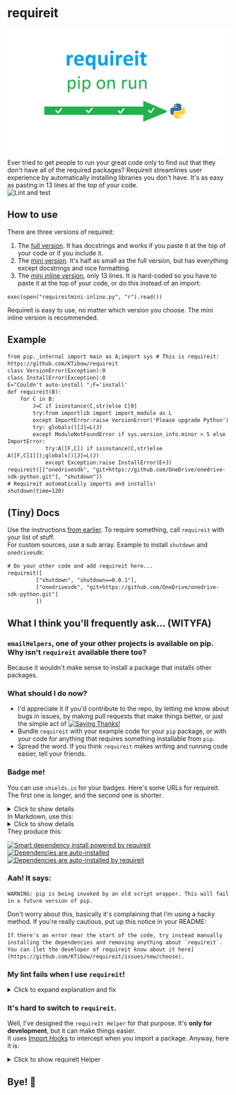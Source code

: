 # requireit
[![requireit logo](assets/requireit.png)](#)  
Ever tried to get people to run your great code only to find out that they don't have all of the required packages? Requireit streamlines user experience by automatically installing libraries you don't have. It's as easy as pasting in 13 lines at the top of your code.  
![Lint and test](https://github.com/KTibow/requireit/workflows/Lint%20and%20test/badge.svg)  
## How to use
There are three versions of requireit:
1. The [full version](requireit.py?raw=true). It has docstrings and works if you paste it at the top of your code or if you include it.
2. The [mini version](requireitmini.py?raw=true). It's half as small as the full version, but has everything except docstrings and nice formatting.
3. The [mini inline version](requireitmini-inline.py?raw=true), only 13 lines. It is hard-coded so you have to paste it at the top of your code, or do this instead of an import:
```python3
exec(open("requireitmini-inline.py", "r").read())
```
  
Requireit is easy to use, no matter which version you choose. The mini inline version is recommended.
## Example
```python3
from pip._internal import main as A;import sys # This is requireit: https://github.com/KTibow/requireit
class VersionError(Exception):0
class InstallError(Exception):0
E="Couldn't auto-install ";F='install'
def requireit(B):
	for C in B:
		J=C if isinstance(C,str)else C[0]
		try:from importlib import import_module as L
		except ImportError:raise VersionError('Please upgrade Python')
		try: globals()[J]=L(J)
		except ModuleNotFoundError if sys.version_info.minor > 5 else ImportError:
			try:A([F,C]) if isinstance(C,str)else A([F,C[1]]);globals()[J]=L(J)
			except Exception:raise InstallError(E+J)
requireit([["onedrivesdk", "git+https://github.com/OneDrive/onedrive-sdk-python.git"], "shutdown"])
# Requireit automatically imports and installs!
shutdown(time=120)
```
## (Tiny) Docs
Use the instructions [from earlier](#how-to-use). To require something, call `requireit` with your list of stuff.  
For custom sources, use a sub array. Example to install `shutdown` and `onedrivesdk`:
```python3
# Do your other code and add requireit here...
requireit([
         ["shutdown", "shutdown==0.0.1"],
         ["onedrivesdk", "git+https://github.com/OneDrive/onedrive-sdk-python.git"]
         ])
```
## What I think you'll frequently ask... (WITYFA)
### `emailHelpers`, one of your other projects is available on pip. Why isn't `requireit` available there too?
Because it wouldn't make sense to install a package that installs other packages.
### What should I do now?
- I'd appreciate it if you'd contribute to the repo, by letting me know about bugs in issues, by making pull requests that make things better, or just the simple act of [![Saying Thanks!](https://img.shields.io/badge/Saying%20Thanks-!-1EAEDB.svg)](https://saythanks.io/to/kidscodingplace@gmail.com)
- Bundle `requireit` with your example code for your `pip` package, or with your code for anything that requires something installable from `pip`. 
- Spread the word. If you think `requireit` makes writing and running code easier, tell your friends.
### Badge me!
You can use `shields.io` for your badges. Here's some URLs for requireit. The first one is longer, and the second one is shorter.
  
<details><summary>Click to show details</summary>
  
```
https://img.shields.io/badge/smart%20dependency%20install-powered%20by%20requireit-099
https://img.shields.io/badge/dependencies-auto--installed-099
https://img.shields.io/badge/dependencies%20auto--installed-by%20requireit-099
```
</details>
In Markdown, use this:
  
<details><summary>Click to show details</summary>
  
```
[![Smart dependency install powered by requireit](https://img.shields.io/badge/smart%20dependency%20install-powered%20by%20requireit-099)](https://github.com/KTibow/requireit/)  
[![Dependencies are auto-installed](https://img.shields.io/badge/dependencies-auto--installed-099)](https://github.com/KTibow/requireit/)  
[![Dependencies are auto-installed by requireit](https://img.shields.io/badge/dependencies%20auto--installed-by%20requireit-099)](https://github.com/KTibow/requireit/)  
```
</details>
They produce this:   
  
[![Smart dependency install powered by requireit](https://img.shields.io/badge/smart%20dependency%20install-powered%20by%20requireit-099)](https://github.com/KTibow/requireit/)  
[![Dependencies are auto-installed](https://img.shields.io/badge/dependencies-auto--installed-099)](https://github.com/KTibow/requireit/)  
[![Dependencies are auto-installed by requireit](https://img.shields.io/badge/dependencies%20auto--installed-by%20requireit-099)](https://github.com/KTibow/requireit/)  
  
### Aah! It says:
```
WARNING: pip is being invoked by an old script wrapper. This will fail in a future version of pip.
```
Don't worry about this, basically it's complaining that I'm using a hacky method. If you're really cautious, put up this notice in your README:
```
If there's an error near the start of the code, try instead manually installing the dependencies and removing anything about `requireit`. You can [let the developer of requireit know about it here](https://github.com/KTibow/requireit/issues/new/choose).
```
### My lint fails when I use `requireit`!
  
<details><summary>Click to expand explanation and fix</summary>
Requireit uses something I (unoficially) like to call "dynamic variable assignment". Let's look at the source:
```python3
try:
    if isMain:
	    globals()[libName] = import_module(libName)
    else:
	    __main__.__dict__[libName] = import_module(libName)
```
This is **very** hacky, but it is still real Python code. Basically, we found out if we were included inline or imported seperately from this:
```python3
isMain = __name__ == '__main__'
```
We get the module as a variable from `importlib`'s `import_module`. Then if we are main, we set the module globally to that name. Otherwise, we import `__main__`, and access its `__dict__`.  
The thing is, **your lint wasn't built for dynamic variable assignment**. To fix this, and be safe, do something like this:
```python3
shutdown, onedrivesdk = [0] * 2
# Requireit stuff here
# Require them
if shutdown == 0 or onedrivesdk == 0:
    print("Error with requireit. Try changing all of this to:")
    print("import shutdown, onedrivesdk")
    exit()
```
That should make your lint happy!
</details>
  
### It's hard to switch to `requireit`.
Well, I've designed the `requireIt Helper` for that purpose. It's **only for development**, but it can make things easier.  
It uses [Import Hooks](https://www.google.com/search?q=import+hooks) to intercept when you import a package. Anyway, here it is:  
<details><summary>Click to show requireIt Helper</summary>
```python3
# requireIt Helper (dev only) https://ktibow.github.io/requireit/#requireit-helper
import sys, dis # Import sys for importing; sys and dis for detecting exception catching
from importlib.abc import MetaPathFinder # Subclassing
from importlib.util import find_spec # Other imports
importing = False
importingName = ""
class RequireItHelper(MetaPathFinder):
    def find_spec(self, fullname, path, target=None): # Import hook for finding
        global importing
        global importingName
        if not importing:
            importing = True
            importingName = fullname
        try:
            try:
                del sys.meta_path[0] # Remove myself
                res = find_spec(fullname) # Try importing
            finally:
                sys.meta_path.insert(0, self) # Add myself
            if res is not None: # If found, return
                importing = False
                return res
        except Exception as e: # If exception, return
            importing = False
            return None
        print("=== requireithelper getting ready to confirm pip install ===")
        if "._" in fullname or (importing and importingName != fullname):
            importing = False
            return None # Attempt to find internals and not nother asking for install.
        try:
            del sys.meta_path[0] # Remove myself
            from pip._internal import main as pipmain # Import pip
        finally:
            sys.meta_path.insert(0, self) # Add myself
        shouldinstall = input("=== Should I try to install "+fullname+" with pip because I couldn't import it? (Check your spelling first) y/n: ") # Confirm
        if shouldinstall.lower()[0] == "y":
            pipmain(["install", input("What is this package called on pip? ")]) # Run pip to install
            print("Done, I'll try again...")
            try:
                try:
                    del sys.meta_path[0]
                    res = find_spec(fullname)
                finally:
                    sys.meta_path.insert(0, self)
                if res is not None:
                    importing = False
                    print("Successful import!")
                    return res
            except Exception as e:
                res = None
                print("Error importing due to this exception:")
                print(e)
                print("Try manually running pip install "+fullname+".")
                importing = False
                return None
            if res == None:
                print("Error importing. Try manually importing or manually running pip install "+fullname+".")
            importing = False
            return res
        importing = False
        return None
sys.meta_path.insert(0, RequireItHelper()) # Install requireIt Helper
```
</details>
  
## Bye! 👋  
